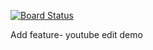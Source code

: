 [![Board Status](https://dev.azure.com/ajames87/37bdbab7-30e6-4fca-b4bc-f4f45f54ac83/b3039676-0fc6-4695-a10c-fe686932c74f/_apis/work/boardbadge/75dbcf7c-b193-4100-9564-be489b31c4ed)](https://dev.azure.com/ajames87/37bdbab7-30e6-4fca-b4bc-f4f45f54ac83/_boards/board/t/b3039676-0fc6-4695-a10c-fe686932c74f/Microsoft.RequirementCategory)


Add feature- 
youtube edit demo
